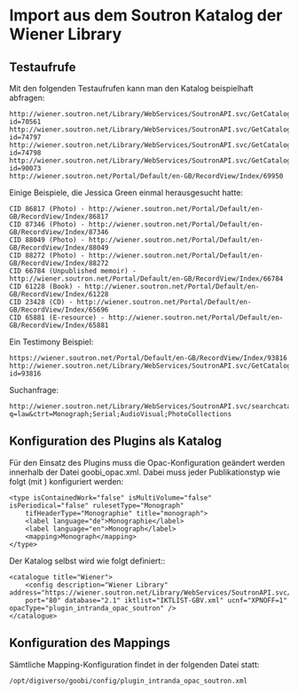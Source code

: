 # Import aus dem Soutron Katalog der Wiener Library

## Testaufrufe

Mit den folgenden Testaufrufen kann man den Katalog beispielhaft abfragen:

	http://wiener.soutron.net/Library/WebServices/SoutronAPI.svc/GetCatalogue?id=70561
	http://wiener.soutron.net/Library/WebServices/SoutronAPI.svc/GetCatalogue?id=74797
	http://wiener.soutron.net/Library/WebServices/SoutronAPI.svc/GetCatalogue?id=74798
	http://wiener.soutron.net/Library/WebServices/SoutronAPI.svc/GetCatalogue?id=90073
	http://wiener.soutron.net/Portal/Default/en-GB/RecordView/Index/69950

Einige Beispiele, die Jessica Green einmal herausgesucht hatte:

	CID 86817 (Photo) - http://wiener.soutron.net/Portal/Default/en-GB/RecordView/Index/86817
	CID 87346 (Photo) - http://wiener.soutron.net/Portal/Default/en-GB/RecordView/Index/87346
	CID 88049 (Photo) - http://wiener.soutron.net/Portal/Default/en-GB/RecordView/Index/88049
	CID 88272 (Photo) - http://wiener.soutron.net/Portal/Default/en-GB/RecordView/Index/88272
	CID 66784 (Unpublished memoir) - http://wiener.soutron.net/Portal/Default/en-GB/RecordView/Index/66784
	CID 61228 (Book) - http://wiener.soutron.net/Portal/Default/en-GB/RecordView/Index/61228
	CID 23428 (CD) - http://wiener.soutron.net/Portal/Default/en-GB/RecordView/Index/65696
	CID 65881 (E-resource) - http://wiener.soutron.net/Portal/Default/en-GB/RecordView/Index/65881
	
Ein Testimony Beispiel:

	https://wiener.soutron.net/Portal/Default/en-GB/RecordView/Index/93816
	http://wiener.soutron.net/Library/WebServices/SoutronAPI.svc/GetCatalogue?id=93816
	
Suchanfrage:

	http://wiener.soutron.net/Library/WebServices/SoutronAPI.svc/searchcatalogues?q=law&ctrt=Monograph;Serial;AudioVisual;PhotoCollections

## Konfiguration des Plugins als Katalog

Für den Einsatz des Plugins muss die Opac-Konfiguration geändert werden innerhalb der Datei goobi_opac.xml. Dabei muss jeder Publikationstyp wie folgt (mit <mapping>) konfiguriert werden:

	<type isContainedWork="false" isMultiVolume="false" isPeriodical="false" rulesetType="Monograph" 
		tifHeaderType="Monographie" title="monograph">
		<label language="de">Monographie</label>
		<label language="en">Monograph</label>
		<mapping>Monograph</mapping>
	</type>

Der Katalog selbst wird wie folgt definiert::

	<catalogue title="Wiener">
		<config description="Wiener Library" address="https://wiener.soutron.net/Library/WebServices/SoutronAPI.svc/GetCatalogue"
		port="80" database="2.1" iktlist="IKTLIST-GBV.xml" ucnf="XPNOFF=1" opacType="plugin_intranda_opac_soutron" />
	</catalogue>
    

## Konfiguration des Mappings 

Sämtliche Mapping-Konfiguration findet in der folgenden Datei statt:
 
	/opt/digiverso/goobi/config/plugin_intranda_opac_soutron.xml
    
    